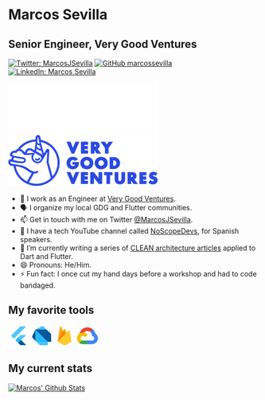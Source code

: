 # Marcos Sevilla
## Senior Engineer, Very Good Ventures

[![Twitter: MarcosJSevilla](https://img.shields.io/twitter/follow/MarcosJSevilla?style=social)](https://twitter.com/MarcosJSevilla)
[![GitHub marcossevilla](https://img.shields.io/github/followers/marcossevilla?label=follow&style=social)](https://github.com/marcossevilla)
[![LinkedIn: Marcos Sevilla](https://img.shields.io/badge/MarcosSevilla-blue?style=flat-square&logo=Linkedin&logoColor=white&link=https://www.linkedin.com/in/marcos-s-5b8515b8/)](https://www.linkedin.com/in/marcossevilla/)

[![Very Good Ventures][logo_white]][very_good_ventures_link_dark]
[![Very Good Ventures][logo_black]][very_good_ventures_link_light]

- 🦄  I work as an Engineer at [Very Good Ventures](https://verygood.ventures/).
- 🗣  I organize my local GDG and Flutter communities.
- 📫  Get in touch with me on Twitter [@MarcosJSevilla](https://twitter.com/MarcosJSevilla).
- 👾  I have a tech YouTube channel called [NoScopeDevs](https://www.youtube.com/c/noscopedevs), for Spanish speakers.
- 🌱  I’m currently writing a series of [CLEAN architecture articles](https://marcossevilla.dev/series/cleaner-flutter) applied to Dart and Flutter.
- 😄  Pronouns: He/Him.
- ⚡ Fun fact: I once cut my hand days before a workshop and had to code bandaged.

## My favorite tools

<code><img height="42" src="https://raw.githubusercontent.com/github/explore/80688e429a7d4ef2fca1e82350fe8e3517d3494d/topics/flutter/flutter.png"></code>
<code><img height="42" src="https://raw.githubusercontent.com/github/explore/80688e429a7d4ef2fca1e82350fe8e3517d3494d/topics/dart/dart.png"></code>
<code><img height="42" src="https://raw.githubusercontent.com/github/explore/80688e429a7d4ef2fca1e82350fe8e3517d3494d/topics/firebase/firebase.png"></code>
<code><img height="42" src="https://raw.githubusercontent.com/github/explore/08e8077e6cd7375c007c6fd6ac8cced5d7738494/topics/google-cloud/google-cloud.png"></code>

## My current stats

[![Marcos' Github Stats](https://github-readme-stats.vercel.app/api?username=marcossevilla&count_private=true&theme=default&show_icons=true)](https://github.com/marcossevilla)

[logo_black]: https://raw.githubusercontent.com/VGVentures/very_good_brand/main/styles/README/vgv_logo_black.png#gh-light-mode-only
[logo_white]: https://raw.githubusercontent.com/VGVentures/very_good_brand/main/styles/README/vgv_logo_white.png#gh-dark-mode-only
[very_good_ventures_link_dark]: https://verygood.ventures#gh-dark-mode-only
[very_good_ventures_link_light]: https://verygood.ventures#gh-light-mode-only
